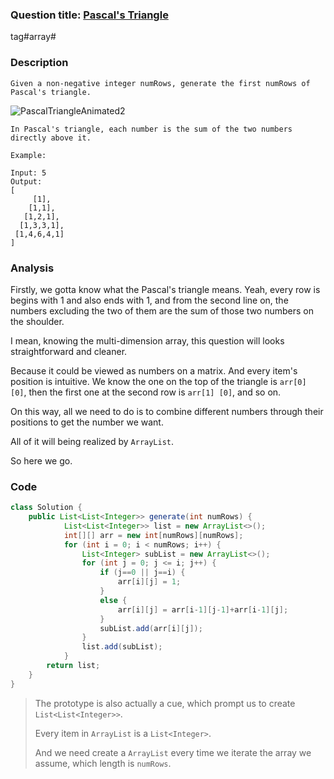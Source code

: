 ### Question title: [Pascal's Triangle](https://leetcode-cn.com/problems/pascals-triangle/)

tag#array#



### Description

```
Given a non-negative integer numRows, generate the first numRows of Pascal's triangle.
```

![PascalTriangleAnimated2](/PascalTriangleAnimated2.gif)

```
In Pascal's triangle, each number is the sum of the two numbers directly above it.

Example:

Input: 5
Output:
[
     [1],
    [1,1],
   [1,2,1],
  [1,3,3,1],
 [1,4,6,4,1]
]
```



### Analysis

Firstly, we gotta know what the  Pascal's triangle means. Yeah, every row is begins with 1 and also ends with 1, and from the second line on, the numbers excluding the two of them are the sum of those two numbers on the shoulder.



I mean, knowing the multi-dimension array, this question will looks straightforward and cleaner.



Because it could be viewed as numbers on a matrix. And every item's position is intuitive. We know the one on the top of the triangle is `arr[0] [0]`, then the first one at the second row is `arr[1] [0]`, and so on.



On this way, all we need to do is to combine different numbers through their positions to get the number we want.

All of it will being realized by `ArrayList`.

So here we go.



### Code

```java
class Solution {
    public List<List<Integer>> generate(int numRows) {
            List<List<Integer>> list = new ArrayList<>();
            int[][] arr = new int[numRows][numRows];
            for (int i = 0; i < numRows; i++) {
                List<Integer> subList = new ArrayList<>();
                for (int j = 0; j <= i; j++) {
                    if (j==0 || j==i) {
                        arr[i][j] = 1;
                    }
                    else {
                        arr[i][j] = arr[i-1][j-1]+arr[i-1][j];
                    }
                    subList.add(arr[i][j]);
                }
                list.add(subList);
            }
        return list;
    }
}
```

> The prototype is also actually a cue, which prompt us to create `List<List<Integer>>`.
>
> Every item in `ArrayList` is a `List<Integer>`.
>
> And we need create a `ArrayList` every time we iterate the array we assume, which length is `numRows`.


